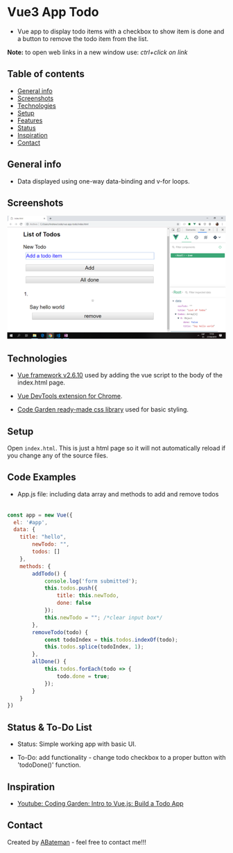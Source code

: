 # Vue3 App Todo

* Vue app to display todo items with a checkbox to show item is done and a button to remove the todo item from the list.

**Note:** to open web links in a new window use: _ctrl+click on link_

## Table of contents

* [General info](#general-info)
* [Screenshots](#screenshots)
* [Technologies](#technologies)
* [Setup](#setup)
* [Features](#features)
* [Status](#status)
* [Inspiration](#inspiration)
* [Contact](#contact)

## General info

* Data displayed using one-way data-binding and v-for loops.

## Screenshots

![Example screenshot](./img/todo.png)

## Technologies

* [Vue framework v2.6.10](https://vuejs.org/) used by adding the vue script to the body of the index.html page.

* [Vue DevTools extension for Chrome](https://chrome.google.com/webstore/detail/vuejs-devtools/nhdogjmejiglipccpnnnanhbledajbpd).

* [Code Garden ready-made css library](https://ez-css.now.sh/) used for basic styling.

## Setup

Open `index.html`. This is just a html page so it will not automatically reload if you change any of the source files.

## Code Examples

* App.js file: including data array and methods to add and remove todos

```javascript

const app = new Vue({
  el: '#app',
  data: {
	title: "hello",
		newTodo: "",
		todos: []
	},
	methods: {
		addTodo() {
			console.log('form submitted');
			this.todos.push({
				title: this.newTodo,
				done: false
			});
			this.newTodo = ""; /*clear input box*/
		},
		removeTodo(todo) {
			const todoIndex = this.todos.indexOf(todo);
			this.todos.splice(todoIndex, 1);
		},
		allDone() {
			this.todos.forEach(todo => {
				todo.done = true;
			});
		}
	}
})

```

## Status & To-Do List

* Status: Simple working app with basic UI.

* To-Do: add functionality - change todo checkbox to a proper button with 'todoDone()' function.

## Inspiration

* [Youtube: Coding Garden: Intro to Vue.js: Build a Todo App](https://www.youtube.com/watch?v=-X2hP9pOVss&t=553s)

## Contact

Created by [ABateman](https://www.andrewbateman.org) - feel free to contact me!!!
